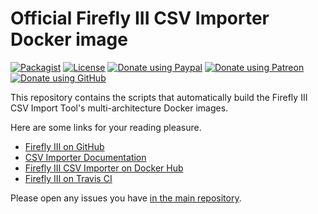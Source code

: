 # Official Firefly III CSV Importer Docker image

[![Packagist](https://img.shields.io/packagist/v/firefly-iii/csv-importer.svg?style=flat-square)](https://packagist.org/packages/firefly-iii/csv-importer) 
[![License](https://img.shields.io/github/license/firefly-iii/csv-importer.svg?style=flat-square])](https://www.gnu.org/licenses/agpl-3.0.html) 
[![Donate using Paypal](https://img.shields.io/badge/donate-PayPal-green?logo=paypal&style=flat-square)](https://www.paypal.com/cgi-bin/webscr?cmd=_s-xclick&hosted_button_id=L62W7DVD5ETPC&source=url) 
[![Donate using Patreon](https://img.shields.io/badge/donate-%40JC5-green?logo=patreon&style=flat-square)](https://www.patreon.com/jc5)
[![Donate using GitHub](https://img.shields.io/badge/donate-GitHub-green?logo=github&style=flat-square)](https://github.com/sponsors/JC5)

This repository contains the scripts that automatically build the Firefly III CSV Import Tool's multi-architecture Docker images.

Here are some links for your reading pleasure.

- [Firefly III on GitHub](https://github.com/firefly-iii/firefly-iii)
- [CSV Importer Documentation](https://firefly-iii.gitbook.io/firefly-iii-csv-importer/)
- [Firefly III CSV Importer on Docker Hub](https://hub.docker.com/r/fireflyiii/csv-importer)
- [Firefly III on Travis CI](https://travis-ci.com/firefly-iii/csv-importer-docker)

Please open any issues you have [in the main repository](https://github.com/firefly-iii/firefly-iii).
